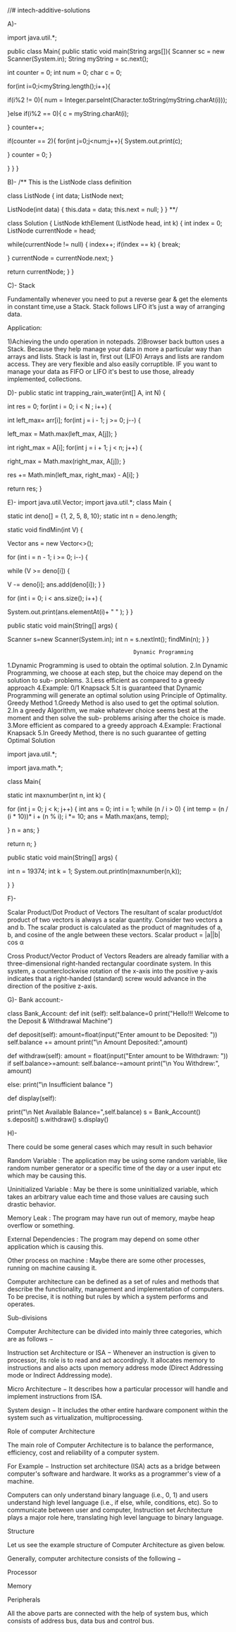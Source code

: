 //# intech-additive-solutions

A)-



import java.util.*;


public class Main{
public static void main(String args[]){ Scanner sc = new Scanner(System.in); String myString = sc.next();

int counter = 0; int num = 0; char c = 0;

for(int i=0;i<myString.length();i++){


if(i%2 != 0){
num = Integer.parseInt(Character.toString(myString.charAt(i)));


}else if(i%2 == 0){
c = myString.charAt(i);

}
counter++;


if(counter == 2){
for(int j=0;j<num;j++){ System.out.print(c);

}
counter = 0;
}



}
}
}



B)-
/** This is the ListNode class definition


class ListNode {
int data;
ListNode next;


ListNode(int data) {
this.data = data; this.next = null;
}
}
**/



class Solution {
ListNode kthElement (ListNode head, int k) { int index = 0;
ListNode currentNode = head;

while(currentNode != null) { index++;
if(index == k) {
break;

}
currentNode = currentNode.next;
}

return currentNode;
}
}


C)-
Stack



Fundamentally whenever you need to put a reverse gear & get the elements in
constant time,use a Stack. Stack follows LIFO it’s just a way of arranging data.


Application:


1)Achieving the undo operation in notepads.
2)Browser back button uses a Stack.
Because they help manage your data in more a particular way than arrays and lists.
Stack is last in, first out (LIFO)
Arrays and lists are random access. They are very flexible and also easily corruptible. IF you want to manage your data as FIFO or LIFO it's best to use those, already implemented, collections.

D)-
public static int trapping_rain_water(int[] A, int N)
{

int res = 0;
for(int i = 0; i < N ; i++)
{

int left_max= arr[i]; for(int j = i - 1; j >= 0; j--)
{

left_max = Math.max(left_max, A[j]);
}

int right_max = A[i]; for(int j = i + 1; j < n; j++)
{

right_max = Math.max(right_max, A[j]);
}

res += Math.min(left_max, right_max) - A[i];
}

return res;
}



E)-
import java.util.Vector; import java.util.*;
class Main
{


static int deno[] = {1, 2, 5, 8, 10}; static int n = deno.length;

static void findMin(int V)
{


Vector<Integer> ans = new Vector<>();


for (int i = n - 1; i >= 0; i--)
{


while (V >= deno[i])
{

V -= deno[i]; ans.add(deno[i]);
}
}





for (int i = 0; i < ans.size(); i++)
{

System.out.print(ans.elementAt(i)+	" " );
}
}

public static void main(String[] args)
{

Scanner s=new Scanner(System.in); int n = s.nextInt();
findMin(n);
}
}

                                            Dynamic Programming	
1.Dynamic Programming is used to obtain the optimal solution.
2.In Dynamic Programming, we choose at each step, but the choice may depend on the solution to sub- problems.
3.Less efficient as compared to a greedy approach
4.Example: 0/1 Knapsack
5.It is guaranteed that Dynamic Programming will generate an optimal solution using Principle of Optimality.
                                             Greedy Method
1.Greedy Method is also used to get the optimal solution.
2.In a greedy Algorithm, we make whatever choice seems best at the moment and then solve the sub- problems arising after the choice is made.
3.More efficient as compared to a greedy approach
4.Example: Fractional Knapsack
5.In Greedy Method, there is no such guarantee of getting Optimal Solution


import java.util.*;


import java.math.*;



class Main{


static int maxnumber(int n, int k)
{

for (int j = 0; j < k; j++) { int ans = 0;
int i = 1;
while (n / i > 0) {
int temp = (n / (i * 10))* i + (n % i); i *= 10;
ans = Math.max(ans, temp);

}
n = ans;
}

return n;
}

public static void main(String[] args)
{

int n = 19374; int k = 1;
System.out.println(maxnumber(n,k));



}
}


F)-

Scalar Product/Dot Product of Vectors
The resultant of scalar product/dot product of two vectors is always a scalar quantity. Consider two vectors a and b. The scalar product is calculated as the product of magnitudes of a, b, and cosine of the angle between these vectors.
Scalar product = |a||b| cos α

Cross Product/Vector Product of Vectors
Readers are already familiar with a three-dimensional right-handed rectangular coordinate system. In this system, a counterclockwise rotation of the x-axis into the positive y-axis indicates that a right-handed (standard) screw would advance in the direction of the positive z-axis.


G)- Bank account:-

class Bank_Account:
def     init   (self):
self.balance=0
print("Hello!!! Welcome to the Deposit & Withdrawal Machine")


def deposit(self):
amount=float(input("Enter amount to be Deposited: ")) self.balance += amount
print("\n Amount Deposited:",amount)


def withdraw(self):
amount = float(input("Enter amount to be Withdrawn: ")) if self.balance>=amount:
self.balance-=amount
print("\n You Withdrew:", amount)

else:
print("\n Insufficient balance ")


def display(self):

print("\n Net Available Balance=",self.balance) s = Bank_Account()
s.deposit() s.withdraw() s.display()

H)-

There could be some general cases which may result in such behavior


Random Variable : The application may be using some random variable, like random number generator or a specific time of the day or a user input etc which may be causing this.

Uninitialized Variable : May be there is some uninitialized variable, which takes an arbitrary value each time and those values are causing such drastic behavior.

Memory Leak : The program may have run out of memory, maybe heap overflow or something.

External Dependencies : The program may depend on some other application which is causing this.

Other process on machine : Maybe there are some other processes, running on machine causing it.



Computer architecture can be defined as a set of rules and methods that describe the functionality, management and implementation of computers. To be precise, it is nothing but rules by which a system performs and operates.


Sub-divisions

Computer Architecture can be divided into mainly three categories, which are as follows −


Instruction set Architecture or ISA − Whenever an instruction is given to processor, its role is to read and act accordingly. It allocates memory to instructions and also acts upon memory address mode (Direct Addressing mode or Indirect Addressing mode).


Micro Architecture − It describes how a particular processor will handle and implement instructions from ISA.


System design − It includes the other entire hardware component within the system such as virtualization, multiprocessing.


Role of computer Architecture

The main role of Computer Architecture is to balance the performance, efficiency, cost and reliability of a computer system.


For Example − Instruction set architecture (ISA) acts as a bridge between computer's software and hardware. It works as a programmer's view of a machine.


Computers can only understand binary language (i.e., 0, 1) and users understand high level language (i.e., if else, while, conditions, etc). So to communicate between user and computer, Instruction set Architecture plays a major role here, translating high level language to binary language.


Structure

Let us see the example structure of Computer Architecture as given below.


Generally, computer architecture consists of the following −


Processor


Memory


Peripherals


All the above parts are connected with the help of system bus, which consists of address bus, data bus and control bus.
